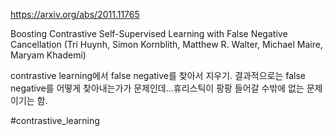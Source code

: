 https://arxiv.org/abs/2011.11765

Boosting Contrastive Self-Supervised Learning with False Negative
  Cancellation (Tri Huynh, Simon Kornblith, Matthew R. Walter, Michael Maire, Maryam Khademi)

contrastive learning에서 false negative를 찾아서 지우기. 결과적으로는 false negative를 어떻게 찾아내는가가 문제인데...휴리스틱이 팡팡 들어갈 수밖에 없는 문제이기는 함.

#contrastive_learning 